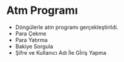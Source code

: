 # Atm Programı
- Döngülerle atm programı gerçekleştirildi.
- Para Çekme
- Para Yatırma 
- Bakiye Sorgula 
- Şifre ve Kullanıcı Adı İle Gİriş Yapma
